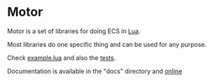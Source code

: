 # Motor

Motor is a set of libraries for doing ECS in [Lua][lua-org].

Most libraries do one specific thing and can be used for any purpose.

Check [example.lua][example-file] and also the [tests][tests-dir].

Documentation is available in the "docs" directory and [online](https://andre-la.github.io/Motor/)

[example-file]: src/example.lua
[tests-dir]: spec/
[lua-org]: https://lua.org/ "lua.org"
